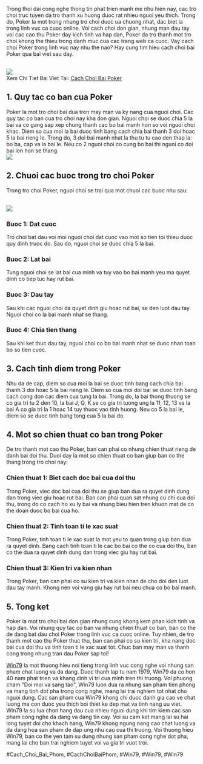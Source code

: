 <p>Trong thoi dai cong nghe thong tin phat trien manh me nhu hien nay, cac tro choi truc tuyen da tro thanh xu huong duoc rat nhieu nguoi yeu thich. Trong do, Poker la mot trong nhung tro choi duoc ua chuong nhat, dac biet la trong linh vuc ca cuoc online. Voi cach choi don gian, nhung man dau tay voi cac cao thu Poker day kich tinh va hap dan, Poker da tro thanh mot tro choi khong the thieu trong danh muc cua cac trang web ca cuoc. Vay cach choi Poker trong linh vuc nay nhu the nao? Hay cung tim hieu cach choi bai Poker qua bai viet sau day.</p><br><img src="https://win79club1.com/wp-content/uploads/2025/04/Cach-choi-bai-poker-co-ban-danh-cho-nguoi-moi.png"></br>
Xem Chi Tiet Bai Viet Tai: <a href="https://win79club1.com/cach-choi-bai-poker/">Cach Choi Bai Poker</a><h2>1. Quy tac co ban cua Poker</h2><p>Poker la mot tro choi bai dua tren may man va ky nang cua nguoi choi. Cac quy tac co ban cua tro choi nay kha don gian. Nguoi choi se duoc chia 5 la bai va co gang sap xep chung thanh cac bo bai manh hon so voi nguoi choi khac. Diem so cua moi la bai duoc tinh bang cach chia bai thanh 3 doi hoac 5 la bai rieng le. Trong do, 3 doi bai manh nhat la thu tu tu cao den thap la: bo ba, cap va la bai le. Neu co 2 nguoi choi co cung bo bai thi nguoi co doi bai lon hon se thang.<br><img src="https://win79club1.com/wp-content/uploads/2025/04/Thu-tu-suc-manh-cua-cac-hand-bai-trong-poker.png"></br><h2>2. Chuoi cac buoc trong tro choi Poker</h2><p>Trong tro choi Poker, nguoi choi se trai qua mot chuoi cac buoc nhu sau:</p><br><img src="https://win79club1.com/wp-content/uploads/2025/04/Cach-Choi-Bai-Poker-Chi-Tiet-Va-De-Hieu-Nhat-Cho-Nguoi-Moi.png"></br><h3>Buoc 1: Dat cuoc</h3><p>Tro choi bat dau voi moi nguoi choi dat cuoc vao mot so tien toi thieu duoc quy dinh truoc do. Sau do, nguoi choi se duoc chia 5 la bai.<h3>Buoc 2: Lat bai</h3><p>Tung nguoi choi se lat bai cua minh va tuy vao bo bai manh yeu ma quyet dinh co tiep tuc hay rut bai.</p><h3>Buoc 3: Dau tay</h3><p>Sau khi cac nguoi choi da quyet dinh giu hoac rut bai, se den luot dau tay. Nguoi choi co la bai manh nhat se thang.<h3>Buoc 4: Chia tien thang</h3><p>Sau khi ket thuc dau tay, nguoi choi co bo bai manh nhat se duoc nhan toan bo so tien cuoc.</p><h2>3. Cach tinh diem trong Poker</h2><p>Nhu da de cap, diem so cua moi la bai se duoc tinh bang cach chia bai thanh 3 doi hoac 5 la bai rieng le. Diem so cua moi doi bai se duoc tinh bang cach cong don cac diem cua tung la bai. Trong do, la bai thong thuong se co gia tri tu 2 den 10, la bai J, Q, K se co gia tri tuong ung la 11, 12, 13 va la bai A co gia tri la 1 hoac 14 tuy thuoc vao tinh huong. Neu co 5 la bai le, diem so se duoc tinh bang tong cua 5 la bai do.</p><h2>4. Mot so chien thuat co ban trong Poker</h2><p>De tro thanh mot cao thu Poker, ban can phai co nhung chien thuat rieng de danh bai doi thu. Duoi day la mot so chien thuat co ban giup ban co the thang trong tro choi nay:</p><h3>Chien thuat 1: Biet cach doc bai cua doi thu</h3><p>Trong Poker, viec doc bai cua doi thu se giup ban dua ra quyet dinh dung dan trong viec giu hoac rut bai. Ban can phai quan sat nhung cu chi cua doi thu, trong do co cach ho xu ly bai va nhung bieu hien tren khuon mat de co the doan duoc bo bai cua ho.</p><h3>Chien thuat 2: Tinh toan ti le xac suat</h3><p>Trong Poker, tinh toan ti le xac suat la mot yeu to quan trong giup ban dua ra quyet dinh. Bang cach tinh toan ti le cac bo bai co the co cua doi thu, ban co the dua ra quyet dinh dung dan trong viec giu hay rut bai.</p><h3>Chien thuat 3: Kien tri va kien nhan</h3><p>Trong Poker, ban can phai co su kien tri va kien nhan de cho doi den luot dau tay manh. Khong nen voi vang giu hay rut bai neu chua co bo bai manh.</p><h2>5. Tong ket</h2><p>Poker la mot tro choi bai don gian nhung cung khong kem phan kich tinh va hap dan. Voi nhung quy tac co ban va nhung chien thuat co ban, ban co the de dang bat dau choi Poker trong linh vuc ca cuoc online. Tuy nhien, de tro thanh mot cao thu Poker thuc thu, ban can phai co su kien tri, kha nang doc bai cua doi thu va tinh toan ti le xac suat tot. Chuc ban may man va thanh cong trong nhung tran dau Poker sap toi!</p><p><a href="https://win79club1.com/">Win79</a> la mot thuong hieu noi tieng trong linh vuc cong nghe voi nhung san pham chat luong va da dang. Duoc thanh lap tu nam 1979, Win79 da co hon 40 nam phat trien va khang dinh vi tri cua minh tren thi truong. Voi phuong cham "Doi moi va sang tao", Win79 luon dua ra nhung san pham tien phong va mang tinh dot pha trong cong nghe, mang lai trai nghiem tot nhat cho nguoi dung. Cac san pham cua Win79 khong chi duoc danh gia cao ve chat luong ma con duoc yeu thich boi thiet ke dep mat va tinh nang uu viet. Win79 la su lua chon hang dau cua nhieu nguoi dung khi tim kiem cac san pham cong nghe da dang va dang tin cay. Voi su cam ket mang lai su hai long tuyet doi cho khach hang, Win79 khong ngung nang cao chat luong va da dang hoa san pham de dap ung nhu cau cua thi truong. Voi thuong hieu Win79, ban co the yen tam su dung nhung san pham cong nghe dot pha, mang lai cho ban trai nghiem tuyet voi va gia tri vuot troi.</p>
#Cach_Choi_Bai_Phom, #CachChoiBaiPhom, #Win79, #Win79, #Win79
